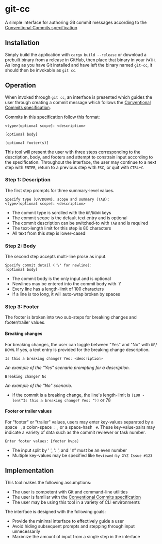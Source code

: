 # git-cc

A simple interface for authoring Git commit messages according to the 
[Conventional Commits specification](https://www.conventionalcommits.org).

## Installation

Simply build the application with `cargo build --release` or download a prebuilt binary from a 
release in GitHub, then place that binary in your `PATH`. As long as you have Git installed and 
have left the binary named `git-cc`, it should then be invokable as `git cc`.

## Operation

When invoked through `git cc`, an interface is presented which guides the user 
through creating a commit message which follows the 
[Conventional Commits specification](https://www.conventionalcommits.org).

Commits in this specification follow this format:

```
<type>[optional scope]: <description>

[optional body]

[optional footer(s)]
```

This tool will present the user with three steps corresponding to the 
description, body, and footers and attempt to constrain input according to the 
specification. Throughout the interface, the user may continue to a next step 
with `ENTER`, return to a previous step with `ESC`, or quit with `CTRL+C`.

### Step 1: Description

The first step prompts for three summary-level values.

```
Specify type (UP/DOWN), scope and summary (TAB):
<type>[optional scope]: <description>
```

 - The commit type is scrolled with the `UP`/`DOWN` keys
 - The commit scope is the default text entry and is optional
 - The commit description can be switched-to with `TAB` and is required
 - The text-length limit for this step is 80 characters
 - All text from this step is lower-cased

### Step 2: Body

The second step accepts multi-line prose as input.

```
Specify commit detail ('\' for newline):
[optional body]
```

 - The commit body is the only input and is optional
 - Newlines may be entered into the commit body with '\\'
 - Every line has a length-limit of 100 characters
 - If a line is too long, it will auto-wrap broken by spaces

### Step 3: Footer

The footer is broken into two sub-steps for breaking changes and footer/trailer 
values.

#### Breaking changes

For breaking changes, the user can toggle between "Yes" and "No" with `UP`/
`DOWN`. If yes, a text entry is provided for the breaking change description.

```
Is this a breaking change? Yes: <description>
```
_An example of the "Yes" scenario prompting for a description._

```
Breaking change? No
```
_An example of the "No" scenario._

 - If the commit is a breaking change, the line's length-limit is 
 `(100 - len("Is this a breaking change? Yes: "))` or 78

#### Footer or trailer values

For "footer" or "trailer" values, users may enter key-values separated by a 
space ` `, a colon-space `: `, or a space-hash ` #`. These key-value-pairs may 
indicate a variety of data such as the commit reviewer or task number.

```
Enter footer values: [footer kvps]
```

 - The input split by ' ', ': ', and ' #' must be an even number
 - Multiple key-values may be specified like `Reviewed-by XYZ Issue #123`

## Implementation

This tool makes the following assumptions:
 - The user is competent with Git and command-line utilities
 - The user is familiar with the [Conventional Commits specification](https://www.conventionalcommits.org)
 - The user may be using this tool in a variety of CLI environments

The interface is designed with the following goals:
 - Provide the minimal interface to effectively guide a user
 - Avoid hiding subsequent prompts and stepping through input unnecessarily
 - Maximize the amount of input from a single step in the interface
